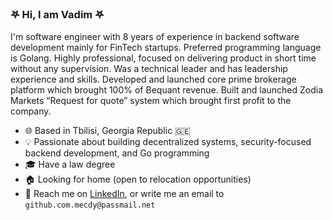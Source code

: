 ### 𖤐 Hi, I am Vadim 𖤐

I'm software engineer with 8 years of experience in backend software development mainly for FinTech startups. Preferred programming
language is Golang. Highly professional, focused on delivering product in short time without any supervision. Was a technical leader
and has leadership experience and skills. Developed and launched core prime brokerage platform which brought 100% of Bequant
revenue. Built and launched Zodia Markets “Request for quote” system which brought first profit to the company.

- 🌐 Based in Tbilisi, Georgia Republic 🇬🇪
- 💡 Passionate about building decentralized systems, security-focused backend development, and Go programming
- 🎓 Have a law degree
- 🏠 Looking for home (open to relocation opportunities)
- 👋 Reach me on [LinkedIn](https://www.linkedin.com/in/vadim-f-35b815164/), or write me an email to `github.com.mecdy@passmail.net`
